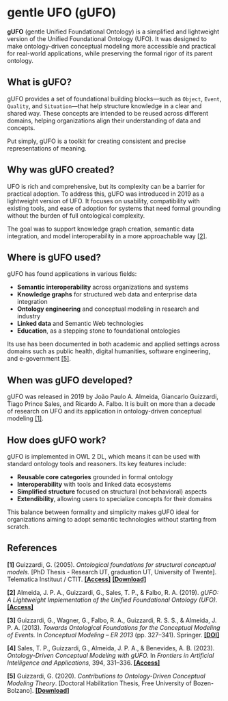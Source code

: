 # gentle UFO (gUFO)

**gUFO** (gentle Unified Foundational Ontology) is a simplified and lightweight version of the Unified Foundational Ontology (UFO). It was designed to make ontology-driven conceptual modeling more accessible and practical for real-world applications, while preserving the formal rigor of its parent ontology.

## What is gUFO?

gUFO provides a set of foundational building blocks—such as `Object`, `Event`, `Quality`, and `Situation`—that help structure knowledge in a clear and shared way. These concepts are intended to be reused across different domains, helping organizations align their understanding of data and concepts.

Put simply, gUFO is a toolkit for creating consistent and precise representations of meaning.

## Why was gUFO created?

UFO is rich and comprehensive, but its complexity can be a barrier for practical adoption. To address this, gUFO was introduced in 2019 as a lightweight version of UFO. It focuses on usability, compatibility with existing tools, and ease of adoption for systems that need formal grounding without the burden of full ontological complexity.

The goal was to support knowledge graph creation, semantic data integration, and model interoperability in a more approachable way <a href="#ref2">[2]</a>.

## Where is gUFO used?

gUFO has found applications in various fields:

- **Semantic interoperability** across organizations and systems
- **Knowledge graphs** for structured web data and enterprise data integration
- **Ontology engineering** and conceptual modeling in research and industry
- **Linked data** and Semantic Web technologies
- **Education**, as a stepping stone to foundational ontologies

Its use has been documented in both academic and applied settings across domains such as public health, digital humanities, software engineering, and e-government <a href="#ref5">[5]</a>.

## When was gUFO developed?

gUFO was released in 2019 by João Paulo A. Almeida, Giancarlo Guizzardi, Tiago Prince Sales, and Ricardo A. Falbo. It is built on more than a decade of research on UFO and its application in ontology-driven conceptual modeling <a href="#ref1">[1]</a>.

## How does gUFO work?

gUFO is implemented in OWL 2 DL, which means it can be used with standard ontology tools and reasoners. Its key features include:

- **Reusable core categories** grounded in formal ontology
- **Interoperability** with tools and linked data ecosystems
- **Simplified structure** focused on structural (not behavioral) aspects
- **Extendibility**, allowing users to specialize concepts for their domains

This balance between formality and simplicity makes gUFO ideal for organizations aiming to adopt semantic technologies without starting from scratch.

## References

<a id="ref1"></a>
**[1]** Guizzardi, G. (2005). *Ontological foundations for structural conceptual models.* [PhD Thesis - Research UT, graduation UT, University of Twente]. Telematica Instituut / CTIT. [**[Access]**](https://research.utwente.nl/en/publications/ontological-foundations-for-structural-conceptual-models/) [**[Download]**](https://research.utwente.nl/files/6042428/thesis_Guizzardi.pdf)

<a id="ref2"></a>
**[2]** Almeida, J. P. A., Guizzardi, G., Sales, T. P., & Falbo, R. A. (2019). *gUFO: A Lightweight Implementation of the Unified Foundational Ontology (UFO).* [**[Access]**](https://nemo-ufes.github.io/gufo/)

<a id="ref3"></a>
**[3]** Guizzardi, G., Wagner, G., Falbo, R. A., Guizzardi, R. S. S., & Almeida, J. P. A. (2013). *Towards Ontological Foundations for the Conceptual Modeling of Events.* In *Conceptual Modeling – ER 2013* (pp. 327–341). Springer. [**[DOI]**](https://doi.org/10.1007/978-3-642-41924-9_27)

<a id="ref4"></a>
**[4]** Sales, T. P., Guizzardi, G., Almeida, J. P. A., & Benevides, A. B. (2023). *Ontology-Driven Conceptual Modeling with gUFO.* In *Frontiers in Artificial Intelligence and Applications*, 394, 331–336. [**[Access]**](https://ebooks.iospress.nl/pdf/doi/10.3233/FAIA231122)

<a id="ref5"></a>
**[5]** Guizzardi, G. (2020). *Contributions to Ontology-Driven Conceptual Modeling Theory*. [Doctoral Habilitation Thesis, Free University of Bozen-Bolzano]. [**[Download]**](https://bia.unibz.it/esploro/outputs/doctoral/Contributions-to-Ontology-Driven-Conceptual-Modeling-Theory/991006425097401241?repId=12284268390001241)
